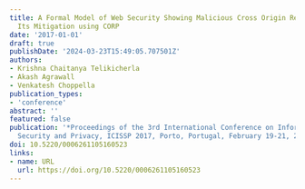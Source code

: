 ```yaml
---
title: A Formal Model of Web Security Showing Malicious Cross Origin Requests and
  Its Mitigation using CORP
date: '2017-01-01'
draft: true
publishDate: '2024-03-23T15:49:05.707501Z'
authors:
- Krishna Chaitanya Telikicherla
- Akash Agrawall
- Venkatesh Choppella
publication_types:
- 'conference'
abstract: ''
featured: false
publication: '*Proceedings of the 3rd International Conference on Information Systems
  Security and Privacy, ICISSP 2017, Porto, Portugal, February 19-21, 2017*'
doi: 10.5220/0006261105160523
links:
- name: URL
  url: https://doi.org/10.5220/0006261105160523
---
```


